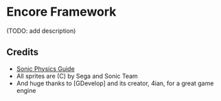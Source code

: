 # Encore Framework
(TODO: add description)

## Credits
- [Sonic Physics Guide](https://info.sonicretro.org/Sonic_Physics_Guide)
- All sprites are (C) by Sega and Sonic Team
- And huge thanks to [GDevelop] and its creator, 4ian, for a great game engine
